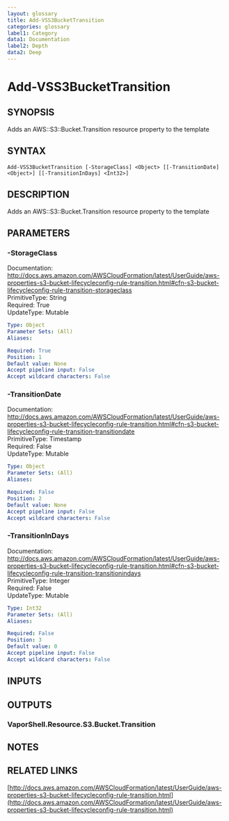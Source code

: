 ```yaml
---
layout: glossary
title: Add-VSS3BucketTransition
categories: glossary
label1: Category
data1: Documentation
label2: Depth
data2: Deep
---
```


# Add-VSS3BucketTransition

## SYNOPSIS
Adds an AWS::S3::Bucket.Transition resource property to the template

## SYNTAX

```
Add-VSS3BucketTransition [-StorageClass] <Object> [[-TransitionDate] <Object>] [[-TransitionInDays] <Int32>]
```

## DESCRIPTION
Adds an AWS::S3::Bucket.Transition resource property to the template

## PARAMETERS

### -StorageClass
Documentation: http://docs.aws.amazon.com/AWSCloudFormation/latest/UserGuide/aws-properties-s3-bucket-lifecycleconfig-rule-transition.html#cfn-s3-bucket-lifecycleconfig-rule-transition-storageclass    
PrimitiveType: String    
Required: True    
UpdateType: Mutable

```yaml
Type: Object
Parameter Sets: (All)
Aliases: 

Required: True
Position: 1
Default value: None
Accept pipeline input: False
Accept wildcard characters: False
```

### -TransitionDate
Documentation: http://docs.aws.amazon.com/AWSCloudFormation/latest/UserGuide/aws-properties-s3-bucket-lifecycleconfig-rule-transition.html#cfn-s3-bucket-lifecycleconfig-rule-transition-transitiondate    
PrimitiveType: Timestamp    
Required: False    
UpdateType: Mutable

```yaml
Type: Object
Parameter Sets: (All)
Aliases: 

Required: False
Position: 2
Default value: None
Accept pipeline input: False
Accept wildcard characters: False
```

### -TransitionInDays
Documentation: http://docs.aws.amazon.com/AWSCloudFormation/latest/UserGuide/aws-properties-s3-bucket-lifecycleconfig-rule-transition.html#cfn-s3-bucket-lifecycleconfig-rule-transition-transitionindays    
PrimitiveType: Integer    
Required: False    
UpdateType: Mutable

```yaml
Type: Int32
Parameter Sets: (All)
Aliases: 

Required: False
Position: 3
Default value: 0
Accept pipeline input: False
Accept wildcard characters: False
```

## INPUTS

## OUTPUTS

### VaporShell.Resource.S3.Bucket.Transition

## NOTES

## RELATED LINKS

[http://docs.aws.amazon.com/AWSCloudFormation/latest/UserGuide/aws-properties-s3-bucket-lifecycleconfig-rule-transition.html](http://docs.aws.amazon.com/AWSCloudFormation/latest/UserGuide/aws-properties-s3-bucket-lifecycleconfig-rule-transition.html)

